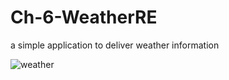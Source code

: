 # Ch-6-WeatherRE
a simple application to deliver weather information


![weather](https://github.com/daienlll/Ch-6-WeatherRE/assets/124468495/ad4c00f7-72fd-4da5-b062-ece6de6554da)
